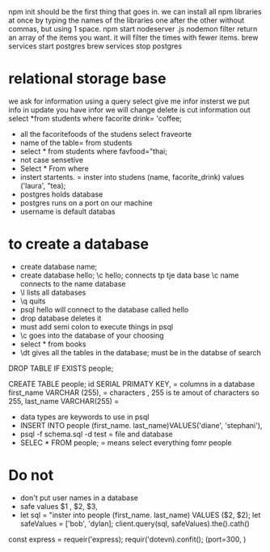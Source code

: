 npm init should be the first thing that goes in.
we can install all npm libraries at once by typing the names of the libraries one after the other without commas, but using 1 space.
npm start nodeserver .js nodemon
filter return an array of the items you want. it will filter the times with fewer items.
brew services start postgres
brew services stop postgres

# relational storage base

we ask for information using a query
select give me infor
insterst we put info in
update you have infor we will change
delete is cut information out
select *from students where facorite drink= 'coffee;
- all the facoritefoods of the studens select fraveorte
- name of the table= from students
- select * from students where favfood="thai;
- not case sensetive
- Select * From where
- instert startents. = inster into studens (name, facorite_drink) values ('laura', "tea);
- postgres holds database
- postgres runs on a port on our machine
- username is default databas

# to create a database
- create database name;
- create database hello;
\c hello; connects tp tje data base
\c name connects to the name database
- \l lists all databases
- \q quits
- psql hello will connect to the database called hello
- drop database deletes it 
- must add semi colon to execute things in psql
- \c goes into the database of your choosing
- select * from books
- \dt gives all the tables in the database; must be in the databse of search

DROP TABLE IF EXISTS people;

CREATE TABLE people;
id SERIAL PRIMATY KEY, = columns in a database
first_name VARCHAR (255), = characters , 255 is te amout of characters so 255,
last_name VARCHAR(255) = 
- data types are keywords to use in psql
- INSERT INTO people (first_name. last_name)VALUES('diane', 'stephani'),
- psql -f schema.sql -d test = file and database 
- SELEC * FROM people; = means select everything fomr people 

# Do not 
- don't put user names in a database
- safe values $1 , $2, $3, 
- let sql = "inster into people (first_name. last_name) VALUES ($2, $2);
let safeValues = ['bob', 'dylan];
client.query(sql, safeValues).the().cath()

const express = requeir('express);
requir('dotevn).confit();
 (port=300, )

 